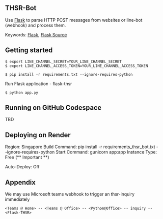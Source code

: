 ## THSR-Bot

Use [Flask](http://flask.pocoo.org/) to parse HTTP POST messages from websites or line-bot (webhook) and process them.

Keywords: [Flask](http://flask.pocoo.org/), [Flask Source](https://github.com/pallets/flask)

## Getting started

```
$ export LINE_CHANNEL_SECRET=YOUR_LINE_CHANNEL_SECRET
$ export LINE_CHANNEL_ACCESS_TOKEN=YOUR_LINE_CHANNEL_ACCESS_TOKEN

$ pip install -r requirements.txt --ignore-requires-python
```

Run Flask application - flask-thsr

```
$ python app.py
```

## Running on GitHub Codespace

TBD

## Deploying on Render

Region: Singapore
Build Command: pip install -r requirements_thsr_bot.txt --ignore-requires-python
Start Command: gunicorn app:app
Instance Type: Free (** Important **)

Auto-Deploy: Off

## Appendix

We may use Microsoft teams webhook to trigger an thsr-inquiry immediately

```
<Teams @ Home> -- <Teams @ Office> -- <Python@Office> -- inquiry -- <Flask-THSR>
```
